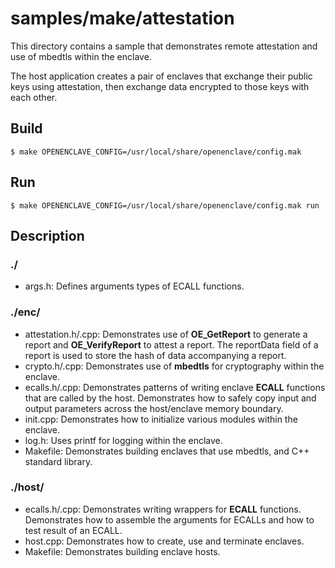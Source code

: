 samples/make/attestation
============

This directory contains a sample that demonstrates remote attestation and use of mbedtls within the enclave.

The host application creates a pair of enclaves that exchange their public keys using attestation, then exchange data encrypted to those keys with each other.

## Build
```
$ make OPENENCLAVE_CONFIG=/usr/local/share/openenclave/config.mak     
```

## Run
```
$ make OPENENCLAVE_CONFIG=/usr/local/share/openenclave/config.mak run
```

## Description

### ./
* args.h: Defines arguments types of ECALL functions.

### ./enc/
* attestation.h/.cpp: Demonstrates use of **OE_GetReport** to generate a report and **OE_VerifyReport** to attest a report. The reportData field of a report is used to store the hash of data accompanying a report.
* crypto.h/.cpp: Demonstrates use of **mbedtls** for cryptography within the enclave.
* ecalls.h/.cpp: Demonstrates patterns of writing enclave **ECALL** functions that are called by the host. Demonstrates how to safely copy input and output parameters across the host/enclave memory boundary.
* init.cpp: Demonstrates how to initialize various modules within the enclave.
* log.h: Uses printf for logging within the enclave.
* Makefile: Demonstrates building enclaves that use mbedtls, and C++ standard library.

### ./host/
* ecalls.h/.cpp: Demonstrates writing wrappers for **ECALL** functions. Demonstrates how to assemble the arguments for ECALLs and how to test result of an ECALL.
* host.cpp: Demonstrates how to create, use and terminate enclaves.
* Makefile: Demonstrates building enclave hosts.
